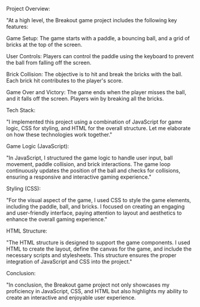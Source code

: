 Project Overview:

"At a high level, the Breakout game project includes the following key features:

Game Setup: The game starts with a paddle, a bouncing ball, and a grid of bricks at the top of the screen.

User Controls: Players can control the paddle using the keyboard to prevent the ball from falling off the screen.

Brick Collision: The objective is to hit and break the bricks with the ball. Each brick hit contributes to the player's score.

Game Over and Victory: The game ends when the player misses the ball, and it falls off the screen. Players win by breaking all the bricks.

Tech Stack:

"I implemented this project using a combination of JavaScript for game logic, CSS for styling, and HTML for the overall structure. Let me elaborate on how these technologies work together."

Game Logic (JavaScript):

"In JavaScript, I structured the game logic to handle user input, ball movement, paddle collision, and brick interactions. The game loop continuously updates the position of the ball and checks for collisions, ensuring a responsive and interactive gaming experience."

Styling (CSS):

"For the visual aspect of the game, I used CSS to style the game elements, including the paddle, ball, and bricks. I focused on creating an engaging and user-friendly interface, paying attention to layout and aesthetics to enhance the overall gaming experience."

HTML Structure:

"The HTML structure is designed to support the game components. I used HTML to create the layout, define the canvas for the game, and include the necessary scripts and stylesheets. This structure ensures the proper integration of JavaScript and CSS into the project."


Conclusion:

"In conclusion, the Breakout game project not only showcases my proficiency in JavaScript, CSS, and HTML but also highlights my ability to create an interactive and enjoyable user experience.
